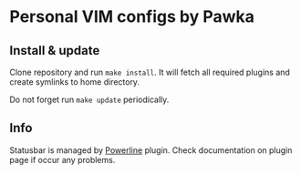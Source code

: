# Personal VIM configs by Pawka

## Install & update

Clone repository and run ``make install``. It will fetch all required plugins
and create symlinks to home directory.

Do not forget run ``make update`` periodically.

## Info

Statusbar is managed by [Powerline](https://github.com/Lokaltog/powerline)
plugin. Check documentation on plugin page if occur any problems.
